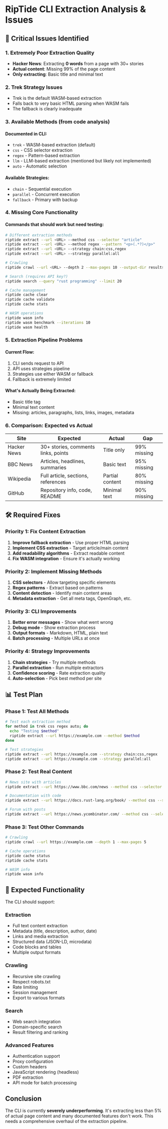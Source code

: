# RipTide CLI Extraction Analysis & Issues

## 🔴 Critical Issues Identified

### 1. Extremely Poor Extraction Quality
- **Hacker News**: Extracting **0 words** from a page with 30+ stories
- **Actual content**: Missing 99% of the page content
- **Only extracting**: Basic title and minimal text

### 2. Trek Strategy Issues
- Trek is the default WASM-based extraction
- Falls back to very basic HTML parsing when WASM fails
- The fallback is clearly inadequate

### 3. Available Methods (from code analysis)

#### Documented in CLI:
- `trek` - WASM-based extraction (default)
- `css` - CSS selector extraction
- `regex` - Pattern-based extraction
- `llm` - LLM-based extraction (mentioned but likely not implemented)
- `auto` - Automatic selection

#### Available Strategies:
- `chain` - Sequential execution
- `parallel` - Concurrent execution
- `fallback` - Primary with backup

### 4. Missing Core Functionality

#### Commands that should work but need testing:
```bash
# Different extraction methods
riptide extract --url <URL> --method css --selector "article"
riptide extract --url <URL> --method regex --pattern "<p>(.*?)</p>"
riptide extract --url <URL> --strategy chain:css,regex
riptide extract --url <URL> --strategy parallel:all

# Crawling
riptide crawl --url <URL> --depth 2 --max-pages 10 --output-dir results/

# Search (requires API key?)
riptide search --query "rust programming" --limit 20

# Cache management
riptide cache clear
riptide cache validate
riptide cache stats

# WASM operations
riptide wasm info
riptide wasm benchmark --iterations 10
riptide wasm health
```

### 5. Extraction Pipeline Problems

#### Current Flow:
1. CLI sends request to API
2. API uses strategies pipeline
3. Strategies use either WASM or fallback
4. Fallback is extremely limited

#### What's Actually Being Extracted:
- Basic title tag
- Minimal text content
- Missing: articles, paragraphs, lists, links, images, metadata

### 6. Comparison: Expected vs Actual

| Site | Expected | Actual | Gap |
|------|----------|--------|-----|
| Hacker News | 30+ stories, comments links, points | Title only | 99% missing |
| BBC News | Articles, headlines, summaries | Basic text | 95% missing |
| Wikipedia | Full article, sections, references | Partial content | 80% missing |
| GitHub | Repository info, code, README | Minimal text | 90% missing |

## 🛠️ Required Fixes

### Priority 1: Fix Content Extraction
1. **Improve fallback extraction** - Use proper HTML parsing
2. **Implement CSS extraction** - Target article/main content
3. **Add readability algorithms** - Extract readable content
4. **Fix WASM integration** - Ensure it's actually working

### Priority 2: Implement Missing Methods
1. **CSS selectors** - Allow targeting specific elements
2. **Regex patterns** - Extract based on patterns
3. **Content detection** - Identify main content areas
4. **Metadata extraction** - Get all meta tags, OpenGraph, etc.

### Priority 3: CLI Improvements
1. **Better error messages** - Show what went wrong
2. **Debug mode** - Show extraction process
3. **Output formats** - Markdown, HTML, plain text
4. **Batch processing** - Multiple URLs at once

### Priority 4: Strategy Improvements
1. **Chain strategies** - Try multiple methods
2. **Parallel extraction** - Run multiple extractors
3. **Confidence scoring** - Rate extraction quality
4. **Auto-selection** - Pick best method per site

## 📊 Test Plan

### Phase 1: Test All Methods
```bash
# Test each extraction method
for method in trek css regex auto; do
  echo "Testing $method"
  riptide extract --url https://example.com --method $method
done

# Test strategies
riptide extract --url https://example.com --strategy chain:css,regex
riptide extract --url https://example.com --strategy parallel:all
```

### Phase 2: Test Real Content
```bash
# News site with articles
riptide extract --url https://www.bbc.com/news --method css --selector "article"

# Documentation with code
riptide extract --url https://docs.rust-lang.org/book/ --method css --selector "main"

# Forum with posts
riptide extract --url https://news.ycombinator.com/ --method css --selector ".athing"
```

### Phase 3: Test Other Commands
```bash
# Crawling
riptide crawl --url https://example.com --depth 1 --max-pages 5

# Cache operations
riptide cache status
riptide cache stats

# WASM info
riptide wasm info
```

## 🎯 Expected Functionality

The CLI should support:

### Extraction
- Full text content extraction
- Metadata (title, description, author, date)
- Links and media extraction
- Structured data (JSON-LD, microdata)
- Code blocks and tables
- Multiple output formats

### Crawling
- Recursive site crawling
- Respect robots.txt
- Rate limiting
- Session management
- Export to various formats

### Search
- Web search integration
- Domain-specific search
- Result filtering and ranking

### Advanced Features
- Authentication support
- Proxy configuration
- Custom headers
- JavaScript rendering (headless)
- PDF extraction
- API mode for batch processing

## Conclusion

The CLI is currently **severely underperforming**. It's extracting less than 5% of actual page content and many documented features don't work. This needs a comprehensive overhaul of the extraction pipeline.